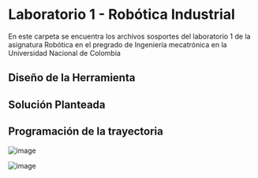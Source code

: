 # Laboratorio 1 - Robótica Industrial
En este carpeta se encuentra los archivos sosportes del laboratorio 1 de la asignatura Robótica en el pregrado de Ingeniería mecatrónica en la Universidad Nacional de Colombia
## Diseño de la Herramienta



## Solución Planteada

## Programación de la trayectoria

![image](https://github.com/jlbegambrer/Robotic-Laboratory-2023-2/assets/72324507/fbd731e3-8634-463a-ae55-d11840091d9c)


![image](https://github.com/jlbegambrer/Robotic-Laboratory-2023-2/assets/72324507/2e6930e8-2870-413f-b0a1-a0f0a04bc7f8)

